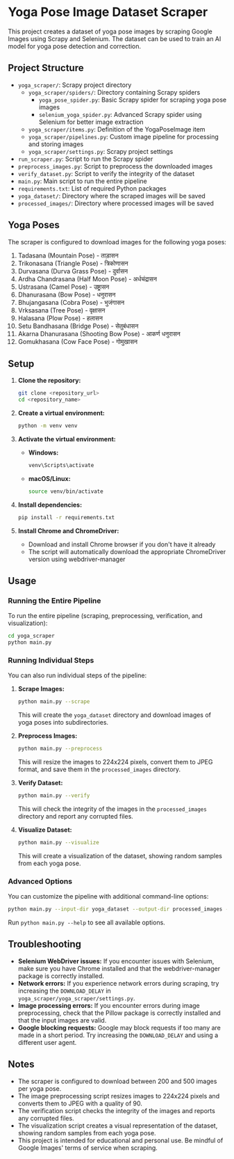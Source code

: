 # Yoga Pose Image Dataset Scraper

This project creates a dataset of yoga pose images by scraping Google Images using Scrapy and Selenium. The dataset can be used to train an AI model for yoga pose detection and correction.

## Project Structure

- `yoga_scraper/`: Scrapy project directory
  - `yoga_scraper/spiders/`: Directory containing Scrapy spiders
    - `yoga_pose_spider.py`: Basic Scrapy spider for scraping yoga pose images
    - `selenium_yoga_spider.py`: Advanced Scrapy spider using Selenium for better image extraction
  - `yoga_scraper/items.py`: Definition of the YogaPoseImage item
  - `yoga_scraper/pipelines.py`: Custom image pipeline for processing and storing images
  - `yoga_scraper/settings.py`: Scrapy project settings
- `run_scraper.py`: Script to run the Scrapy spider
- `preprocess_images.py`: Script to preprocess the downloaded images
- `verify_dataset.py`: Script to verify the integrity of the dataset
- `main.py`: Main script to run the entire pipeline
- `requirements.txt`: List of required Python packages
- `yoga_dataset/`: Directory where the scraped images will be saved
- `processed_images/`: Directory where processed images will be saved

## Yoga Poses

The scraper is configured to download images for the following yoga poses:

1. Tadasana (Mountain Pose) - ताड़ासन
2. Trikonasana (Triangle Pose) - त्रिकोणासन
3. Durvasana (Durva Grass Pose) - दुर्वासन
4. Ardha Chandrasana (Half Moon Pose) - अर्धचंद्रासन
5. Ustrasana (Camel Pose) - उष्ट्रासन
6. Dhanurasana (Bow Pose) - धनुरासन
7. Bhujangasana (Cobra Pose) - भुजंगासन
8. Vrksasana (Tree Pose) - वृक्षासन
9. Halasana (Plow Pose) - हलासन
10. Setu Bandhasana (Bridge Pose) - सेतुबंधासन
11. Akarna Dhanurasana (Shooting Bow Pose) - आकर्ण धनुरासन
12. Gomukhasana (Cow Face Pose) - गोमुखासन

## Setup

1. **Clone the repository:**

   ```bash
   git clone <repository_url>
   cd <repository_name>
   ```

2. **Create a virtual environment:**

   ```bash
   python -m venv venv
   ```

3. **Activate the virtual environment:**

   - **Windows:**

     ```bash
     venv\Scripts\activate
     ```

   - **macOS/Linux:**

     ```bash
     source venv/bin/activate
     ```

4. **Install dependencies:**

   ```bash
   pip install -r requirements.txt
   ```

5. **Install Chrome and ChromeDriver:**

   - Download and install Chrome browser if you don't have it already
   - The script will automatically download the appropriate ChromeDriver version using webdriver-manager

## Usage

### Running the Entire Pipeline

To run the entire pipeline (scraping, preprocessing, verification, and visualization):

```bash
cd yoga_scraper
python main.py
```

### Running Individual Steps

You can also run individual steps of the pipeline:

1. **Scrape Images:**

   ```bash
   python main.py --scrape
   ```

   This will create the `yoga_dataset` directory and download images of yoga poses into subdirectories.

2. **Preprocess Images:**

   ```bash
   python main.py --preprocess
   ```

   This will resize the images to 224x224 pixels, convert them to JPEG format, and save them in the `processed_images` directory.

3. **Verify Dataset:**

   ```bash
   python main.py --verify
   ```

   This will check the integrity of the images in the `processed_images` directory and report any corrupted files.

4. **Visualize Dataset:**

   ```bash
   python main.py --visualize
   ```

   This will create a visualization of the dataset, showing random samples from each yoga pose.

### Advanced Options

You can customize the pipeline with additional command-line options:

```bash
python main.py --input-dir yoga_dataset --output-dir processed_images --target-width 224 --target-height 224 --quality 90 --num-workers 4
```

Run `python main.py --help` to see all available options.

## Troubleshooting

- **Selenium WebDriver issues:** If you encounter issues with Selenium, make sure you have Chrome installed and that the webdriver-manager package is correctly installed.
- **Network errors:** If you experience network errors during scraping, try increasing the `DOWNLOAD_DELAY` in `yoga_scraper/yoga_scraper/settings.py`.
- **Image processing errors:** If you encounter errors during image preprocessing, check that the Pillow package is correctly installed and that the input images are valid.
- **Google blocking requests:** Google may block requests if too many are made in a short period. Try increasing the `DOWNLOAD_DELAY` and using a different user agent.

## Notes

- The scraper is configured to download between 200 and 500 images per yoga pose.
- The image preprocessing script resizes images to 224x224 pixels and converts them to JPEG with a quality of 90.
- The verification script checks the integrity of the images and reports any corrupted files.
- The visualization script creates a visual representation of the dataset, showing random samples from each yoga pose.
- This project is intended for educational and personal use. Be mindful of Google Images' terms of service when scraping.
